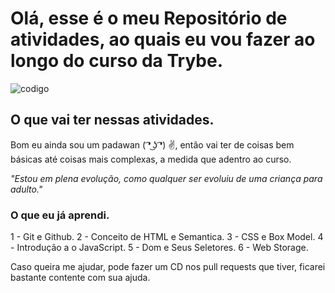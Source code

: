 
# Olá, esse é o meu Repositório de atividades, ao quais eu vou fazer ao longo do curso da Trybe.

![codigo](https://d11wkw82a69pyn.cloudfront.net/siteassets/images/r20/r20_21_05_2019_1440x450_low.jpg)

## O que vai ter nessas atividades.

Bom eu ainda sou um padawan ( ͡❛ ͜ʖ ͡❛) ✌, então vai ter de coisas bem básicas até coisas mais complexas, a medida que adentro ao curso.

*"Estou em plena evolução, como qualquer ser evoluiu de uma criança para adulto."*

### O que eu já aprendi.
1 - Git e Github.
2 - Conceito de HTML e Semantica.
3 - CSS e Box Model.
4 - Introdução a o JavaScript.
5 - Dom e Seus Seletores.
6 - Web Storage.


Caso queira me ajudar, pode fazer um CD nos pull requests que tiver, ficarei bastante contente com sua ajuda.
